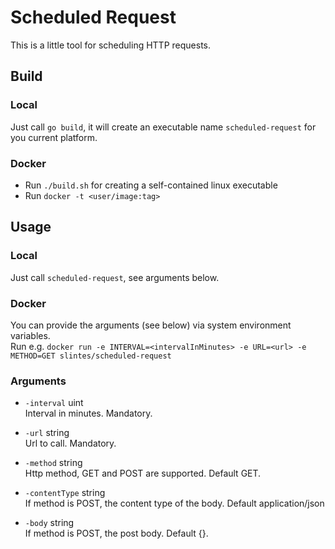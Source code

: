 # Scheduled Request

This is a little tool for scheduling HTTP requests.

## Build

### Local

Just call `go build`, it will create an executable name `scheduled-request` for you current platform.

### Docker

  - Run `./build.sh` for creating a self-contained linux executable
  - Run `docker -t <user/image:tag>`
  
## Usage

### Local

Just call `scheduled-request`, see arguments below.

### Docker

You can provide the arguments (see below) via system environment variables.  
Run e.g. `docker run -e INTERVAL=<intervalInMinutes> -e URL=<url> -e METHOD=GET slintes/scheduled-request`
 
### Arguments

  - `-interval` uint  
        Interval in minutes. Mandatory.

  - `-url` string  
        Url to call. Mandatory.

  - `-method` string  
        Http method, GET and POST are supported. Default GET.

  - `-contentType` string  
        If method is POST, the content type of the body. Default application/json

  - `-body` string  
        If method is POST, the post body. Default {}.
        